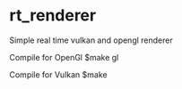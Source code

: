 # rt_renderer
Simple real time vulkan and opengl renderer

Compile for OpenGl
$make gl

Compile for Vulkan
$make
